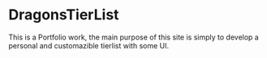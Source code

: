 # DragonsTierList
This is a Portfolio work, the main purpose of this site is simply to develop a personal and customazible tierlist with some UI.
